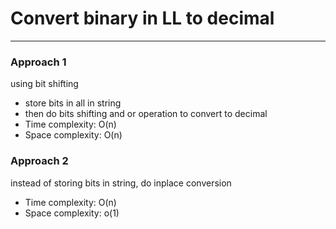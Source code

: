 # Convert binary in LL to decimal

---

### Approach 1

using bit shifting
- store bits in all in string
- then do bits shifting and or operation to convert to decimal
- Time complexity: O(n)
- Space complexity: O(n)

### Approach 2

instead of storing bits in string, do inplace conversion
- Time complexity: O(n)
- Space complexity: o(1)